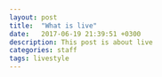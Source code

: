 ```yaml
---
layout: post
title:  "What is live"
date:   2017-06-19 21:39:51 +0300
description: This post is about live
categories: staff
tags: livestyle
---
```

